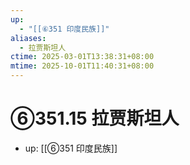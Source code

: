 ```yaml
---
up:
  - "[[⑥351 印度民族]]"
aliases:
  - 拉贾斯坦人
ctime: 2025-03-01T13:38:31+08:00
mtime: 2025-10-01T11:40:31+08:00
---
```


# ⑥351.15 拉贾斯坦人

- up: [[⑥351 印度民族]]
